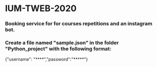 # IUM-TWEB-2020
### Booking service for for courses repetitions and an instagram bot.


### Create a file named "sample.json" in the folder "Python_project" with the following format:

{"username": "****","password":"*****"}
